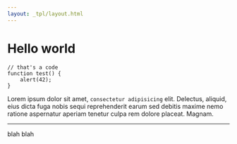 ```yaml
---
layout: _tpl/layout.html
---
```

# Hello world

	// that's a code
	function test() {
		alert(42);
	}

Lorem ipsum dolor sit amet, `consectetur adipisicing` elit. Delectus, aliquid, eius dicta fuga nobis sequi reprehenderit earum sed debitis maxime nemo ratione aspernatur aperiam tenetur culpa rem dolore placeat. Magnam.

---

blah blah